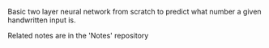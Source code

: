 Basic two layer neural network from scratch to predict what number a given handwritten input is.

Related notes are in the 'Notes' repository